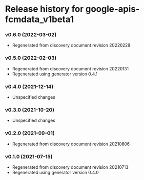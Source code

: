 # Release history for google-apis-fcmdata_v1beta1

### v0.6.0 (2022-03-02)

* Regenerated from discovery document revision 20220228

### v0.5.0 (2022-02-03)

* Regenerated from discovery document revision 20220131
* Regenerated using generator version 0.4.1

### v0.4.0 (2021-12-14)

* Unspecified changes

### v0.3.0 (2021-10-20)

* Unspecified changes

### v0.2.0 (2021-09-01)

* Regenerated from discovery document revision 20210806

### v0.1.0 (2021-07-15)

* Regenerated from discovery document revision 20210713
* Regenerated using generator version 0.4.0

